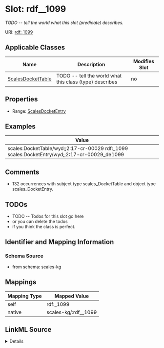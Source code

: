 

# Slot: rdf__1099


_TODO -- tell the world what this slot (predicate) describes._





URI: [rdf:_1099](http://www.w3.org/1999/02/22-rdf-syntax-ns#_1099)



<!-- no inheritance hierarchy -->





## Applicable Classes

| Name | Description | Modifies Slot |
| --- | --- | --- |
| [ScalesDocketTable](../classes/ScalesDocketTable.md) | TODO -- tell the world what this class (type) describes |  no  |







## Properties

* Range: [ScalesDocketEntry](../classes/ScalesDocketEntry.md)






## Examples

| Value |
| --- |
| scales:DocketTable/wyd;;2:17-cr-00029 rdf:_1099 scales:DocketEntry/wyd;;2:17-cr-00029_de1099 |

## Comments

* 132 occurrences with subject type scales_DocketTable and object type scales_DocketEntry.

## TODOs

* TODO -- Todos for this slot go here
* or you can delete the todos
* if you think the class is perfect.

## Identifier and Mapping Information







### Schema Source


* from schema: scales-kg




## Mappings

| Mapping Type | Mapped Value |
| ---  | ---  |
| self | rdf:_1099 |
| native | scales-kg/:rdf__1099 |




## LinkML Source

<details>
```yaml
name: rdf__1099
description: TODO -- tell the world what this slot (predicate) describes.
todos:
- TODO -- Todos for this slot go here
- or you can delete the todos
- if you think the class is perfect.
comments:
- 132 occurrences with subject type scales_DocketTable and object type scales_DocketEntry.
examples:
- value: scales:DocketTable/wyd;;2:17-cr-00029 rdf:_1099 scales:DocketEntry/wyd;;2:17-cr-00029_de1099
from_schema: scales-kg
rank: 1000
slot_uri: rdf:_1099
alias: rdf__1099
domain_of:
- scales_DocketTable
range: scales_DocketEntry

```
</details>